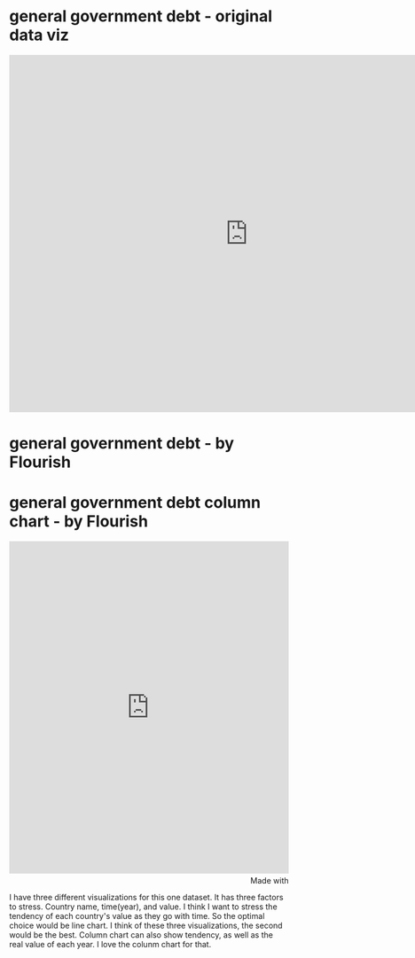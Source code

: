 # general government debt - original data viz
<iframe src="https://data.oecd.org/chart/61PH" width="860" height="645" style="border: 0" mozallowfullscreen="true" webkitallowfullscreen="true" allowfullscreen="true"><a href="https://data.oecd.org/chart/61PH" target="_blank">OECD Chart: General government debt, Total, % of GDP, Annual, 2018</a></iframe>

# general government debt - by Flourish
<div class="flourish-embed flourish-chart" data-src="visualisation/3180988" data-url="https://flo.uri.sh/visualisation/3180988/embed"><script src="https://public.flourish.studio/resources/embed.js"></script></div>

# general government debt column chart - by Flourish
<iframe src='https://flo.uri.sh/visualisation/3188091/embed' frameborder='0' scrolling='no' style='width:100%;height:600px;'></iframe><div style='width:100%!;margin-top:4px!important;text-align:right!important;'><a class='flourish-credit' href='https://public.flourish.studio/visualisation/3188091/?utm_source=embed&utm_campaign=visualisation/3188091' target='_top' style='text-decoration:none!important'><img alt='Made with Flourish' src='https://public.flourish.studio/resources/made_with_flourish.svg' style='width:105px!important;height:16px!important;border:none!important;margin:0!important;'> </a></div>

I have three different visualizations for this one dataset. It has three factors to stress. Country name, time(year), and value. I think I want to stress the tendency of each country's value as they go with time. So the optimal choice would be line chart. 
I think of these three visualizations, the second would be the best. Column chart can also show tendency, as well as the real value of each year. I love the colunm chart for that.
